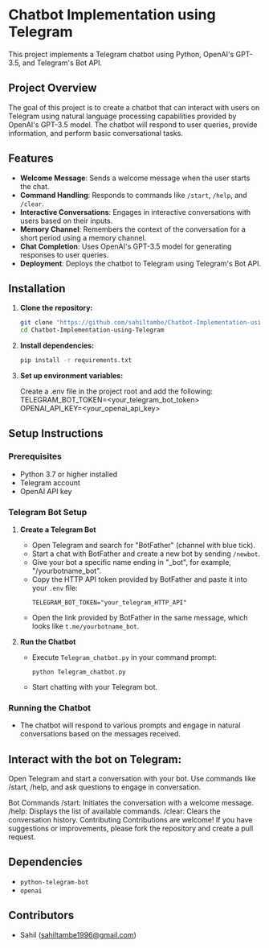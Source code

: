 # Chatbot Implementation using Telegram

This project implements a Telegram chatbot using Python, OpenAI's GPT-3.5, and Telegram's Bot API.

## Project Overview

The goal of this project is to create a chatbot that can interact with users on Telegram using natural language processing capabilities provided by OpenAI's GPT-3.5 model. The chatbot will respond to user queries, provide information, and perform basic conversational tasks.

## Features

- **Welcome Message**: Sends a welcome message when the user starts the chat.
- **Command Handling**: Responds to commands like `/start`, `/help`, and `/clear`.
- **Interactive Conversations**: Engages in interactive conversations with users based on their inputs.
- **Memory Channel**: Remembers the context of the conversation for a short period using a memory channel.
- **Chat Completion**: Uses OpenAI's GPT-3.5 model for generating responses to user queries.
- **Deployment**: Deploys the chatbot to Telegram using Telegram's Bot API.

## Installation

1. **Clone the repository:**

   ```bash
   git clone "https://github.com/sahiltambe/Chatbot-Implementation-using-Telegram"
   cd Chatbot-Implementation-using-Telegram

2. **Install dependencies:**

    ```bash
    pip install -r requirements.txt

3. **Set up environment variables:**

    Create a .env file in the project root and add the following:
    TELEGRAM_BOT_TOKEN=<your_telegram_bot_token>
    OPENAI_API_KEY=<your_openai_api_key>


## Setup Instructions

### Prerequisites

- Python 3.7 or higher installed
- Telegram account
- OpenAI API key

### Telegram Bot Setup

1. **Create a Telegram Bot**
   - Open Telegram and search for "BotFather" (channel with blue tick).
   - Start a chat with BotFather and create a new bot by sending `/newbot`.
   - Give your bot a specific name ending in "_bot", for example, "/yourbotname_bot".
   - Copy the HTTP API token provided by BotFather and paste it into your `.env` file:
     ```
     TELEGRAM_BOT_TOKEN="your_telegram_HTTP_API"
     ```
   - Open the link provided by BotFather in the same message, which looks like `t.me/yourbotname_bot`.

2. **Run the Chatbot**
   - Execute `Telegram_chatbot.py` in your command prompt:
     ```
     python Telegram_chatbot.py
     ```
   - Start chatting with your Telegram bot.

### Running the Chatbot

- The chatbot will respond to various prompts and engage in natural conversations based on the messages received.


## Interact with the bot on Telegram:

Open Telegram and start a conversation with your bot. Use commands like /start, /help, and ask questions to engage in conversation.

Bot Commands
/start: Initiates the conversation with a welcome message.
/help: Displays the list of available commands.
/clear: Clears the conversation history.
Contributing
Contributions are welcome! If you have suggestions or improvements, please fork the repository and create a pull request.

## Dependencies

- `python-telegram-bot`
- `openai`

## Contributors

- Sahil (sahiltambe1996@gmail.com)